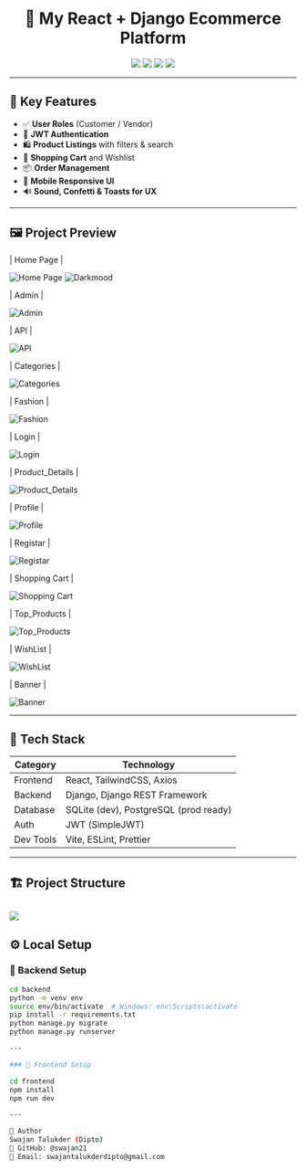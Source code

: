 <h1 align="center">🛒 My React + Django Ecommerce Platform</h1>

<p align="center">
  <img src="https://img.shields.io/badge/Frontend-React-61DAFB?logo=react&logoColor=white&style=flat-square" />
  <img src="https://img.shields.io/badge/Backend-Django-092E20?logo=django&logoColor=white&style=flat-square" />
  <img src="https://img.shields.io/badge/API-DRF-red?style=flat-square" />
  <img src="https://img.shields.io/badge/Styled_with-Tailwind_CSS-38B2AC?logo=tailwindcss&logoColor=white&style=flat-square" />
</p>

---

## 🚀 Key Features

- ✅ **User Roles** (Customer / Vendor)
- 🔐 **JWT Authentication**
- 🛍️ **Product Listings** with filters & search
- 🛒 **Shopping Cart** and Wishlist
- 📦 **Order Management**
- 📱 **Mobile Responsive UI**
- 🔊 **Sound, Confetti & Toasts for UX**

---

## 🖼️ Project Preview

| Home Page | 

![Home Page](https://github.com/swajan21/my-react-django-project/blob/main/Screenshot/Home%20Page.png) 
![Darkmood](https://github.com/swajan21/my-react-django-project/blob/main/Screenshot/Home%20page%20darkmood.png) 

| Admin | 

![Admin](https://github.com/swajan21/my-react-django-project/blob/main/Screenshot/Adminsite.png) 

| API | 

![API](https://github.com/swajan21/my-react-django-project/blob/main/Screenshot/Api%20Root.png) 

| Categories | 

![Categories](https://github.com/swajan21/my-react-django-project/blob/main/Screenshot/Categories.png) 

| Fashion | 

![Fashion](https://github.com/swajan21/my-react-django-project/blob/main/Screenshot/Fashion.png) 

| Login | 

![Login](https://github.com/swajan21/my-react-django-project/blob/main/Screenshot/Login%20Page.png) 

| Product_Details | 

![Product_Details](https://github.com/swajan21/my-react-django-project/blob/main/Screenshot/Product_Details.png) 

| Profile | 

![Profile](https://github.com/swajan21/my-react-django-project/blob/main/Screenshot/Profile.png) 

| Registar | 

![Registar](https://github.com/swajan21/my-react-django-project/blob/main/Screenshot/Registar.png) 

| Shopping Cart | 

![Shopping Cart](https://github.com/swajan21/my-react-django-project/blob/main/Screenshot/Shopping%20Cart.png) 

| Top_Products | 

![Top_Products](https://github.com/swajan21/my-react-django-project/blob/main/Screenshot/Top_Products.png) 

| WishList | 

![WishList](https://github.com/swajan21/my-react-django-project/blob/main/Screenshot/WishList.png) 

| Banner | 

![Banner](https://github.com/swajan21/my-react-django-project/blob/main/Screenshot/banner.png) 
  
---

## 🧰 Tech Stack

| Category   | Technology |
|------------|------------|
| Frontend   | React, TailwindCSS, Axios |
| Backend    | Django, Django REST Framework |
| Database   | SQLite (dev), PostgreSQL (prod ready) |
| Auth       | JWT (SimpleJWT) |
| Dev Tools  | Vite, ESLint, Prettier |

---

## 🏗️ Project Structure

![](https://github.com/swajan21/my-react-django-project/blob/main/Screenshot/Project%20Structure.png)
---

## ⚙️ Local Setup

### 🔧 Backend Setup

```bash
cd backend
python -m venv env
source env/bin/activate  # Windows: env\Scripts\activate
pip install -r requirements.txt
python manage.py migrate
python manage.py runserver

---

### 🔧 Frontend Setup

cd frontend
npm install
npm run dev

---

👤 Author
Swajan Talukder (Dipto)
🔗 GitHub: @swajan21
📧 Email: swajantalukderdipto@gmail.com
